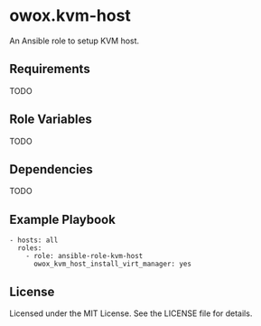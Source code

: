 owox.kvm-host
=============

An Ansible role to setup KVM host.

Requirements
------------

TODO

Role Variables
--------------

TODO

Dependencies
------------

TODO

Example Playbook
----------------

```
- hosts: all
  roles:
    - role: ansible-role-kvm-host
      owox_kvm_host_install_virt_manager: yes
```

License
-------

Licensed under the MIT License. See the LICENSE file for details.
